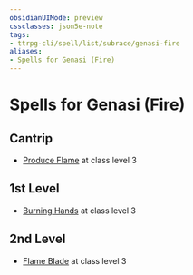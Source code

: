 ```yaml
---
obsidianUIMode: preview
cssclasses: json5e-note
tags:
- ttrpg-cli/spell/list/subrace/genasi-fire
aliases:
- Spells for Genasi (Fire)
---
```

# Spells for Genasi (Fire)

## Cantrip

- [Produce Flame](/3-Mechanics/CLI/Compendium/spells/produce-flame.md "PHB") at class level 3

## 1st Level

- [Burning Hands](/3-Mechanics/CLI/Compendium/spells/burning-hands.md "PHB") at class level 3

## 2nd Level

- [Flame Blade](/3-Mechanics/CLI/Compendium/spells/flame-blade.md "PHB") at class level 3